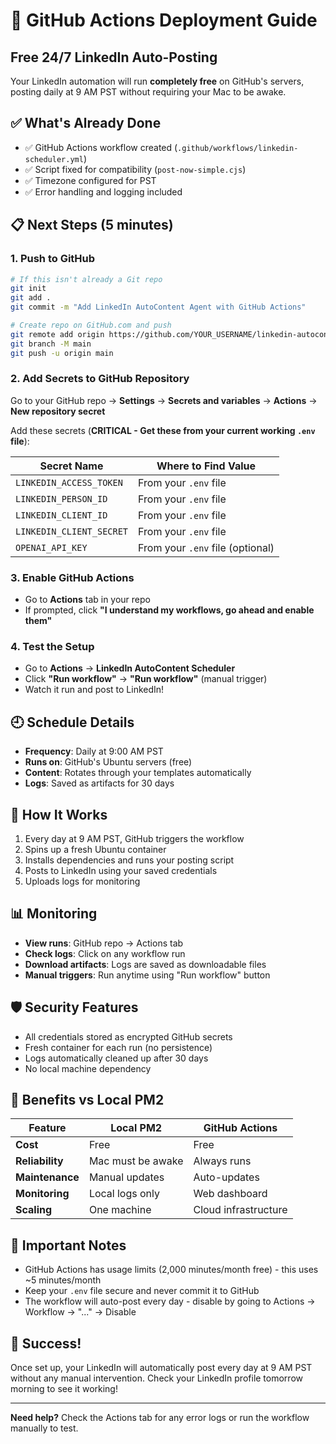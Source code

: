 # 🚀 GitHub Actions Deployment Guide
## Free 24/7 LinkedIn Auto-Posting

Your LinkedIn automation will run **completely free** on GitHub's servers, posting daily at 9 AM PST without requiring your Mac to be awake.

## ✅ What's Already Done
- ✅ GitHub Actions workflow created (`.github/workflows/linkedin-scheduler.yml`)
- ✅ Script fixed for compatibility (`post-now-simple.cjs`)
- ✅ Timezone configured for PST
- ✅ Error handling and logging included

## 📋 Next Steps (5 minutes)

### 1. Push to GitHub
```bash
# If this isn't already a Git repo
git init
git add .
git commit -m "Add LinkedIn AutoContent Agent with GitHub Actions"

# Create repo on GitHub.com and push
git remote add origin https://github.com/YOUR_USERNAME/linkedin-autocontent-agent.git
git branch -M main
git push -u origin main
```

### 2. Add Secrets to GitHub Repository
Go to your GitHub repo → **Settings** → **Secrets and variables** → **Actions** → **New repository secret**

Add these secrets (**CRITICAL - Get these from your current working `.env` file**):

| Secret Name | Where to Find Value |
|-------------|-------------------|
| `LINKEDIN_ACCESS_TOKEN` | From your `.env` file |
| `LINKEDIN_PERSON_ID` | From your `.env` file |  
| `LINKEDIN_CLIENT_ID` | From your `.env` file |
| `LINKEDIN_CLIENT_SECRET` | From your `.env` file |
| `OPENAI_API_KEY` | From your `.env` file (optional) |

### 3. Enable GitHub Actions
- Go to **Actions** tab in your repo
- If prompted, click **"I understand my workflows, go ahead and enable them"**

### 4. Test the Setup
- Go to **Actions** → **LinkedIn AutoContent Scheduler**
- Click **"Run workflow"** → **"Run workflow"** (manual trigger)
- Watch it run and post to LinkedIn!

## 🕘 Schedule Details
- **Frequency**: Daily at 9:00 AM PST
- **Runs on**: GitHub's Ubuntu servers (free)
- **Content**: Rotates through your templates automatically
- **Logs**: Saved as artifacts for 30 days

## 🔧 How It Works
1. Every day at 9 AM PST, GitHub triggers the workflow
2. Spins up a fresh Ubuntu container
3. Installs dependencies and runs your posting script
4. Posts to LinkedIn using your saved credentials
5. Uploads logs for monitoring

## 📊 Monitoring
- **View runs**: GitHub repo → Actions tab
- **Check logs**: Click on any workflow run
- **Download artifacts**: Logs are saved as downloadable files
- **Manual triggers**: Run anytime using "Run workflow" button

## 🛡️ Security Features
- All credentials stored as encrypted GitHub secrets
- Fresh container for each run (no persistence)
- Logs automatically cleaned up after 30 days
- No local machine dependency

## 🎯 Benefits vs Local PM2
| Feature | Local PM2 | GitHub Actions |
|---------|-----------|----------------|
| **Cost** | Free | Free |
| **Reliability** | Mac must be awake | Always runs |
| **Maintenance** | Manual updates | Auto-updates |
| **Monitoring** | Local logs only | Web dashboard |
| **Scaling** | One machine | Cloud infrastructure |

## 🚨 Important Notes
- GitHub Actions has usage limits (2,000 minutes/month free) - this uses ~5 minutes/month
- Keep your `.env` file secure and never commit it to GitHub
- The workflow will auto-post every day - disable by going to Actions → Workflow → "..." → Disable

## 🎉 Success!
Once set up, your LinkedIn will automatically post every day at 9 AM PST without any manual intervention. Check your LinkedIn profile tomorrow morning to see it working!

---

**Need help?** Check the Actions tab for any error logs or run the workflow manually to test. 